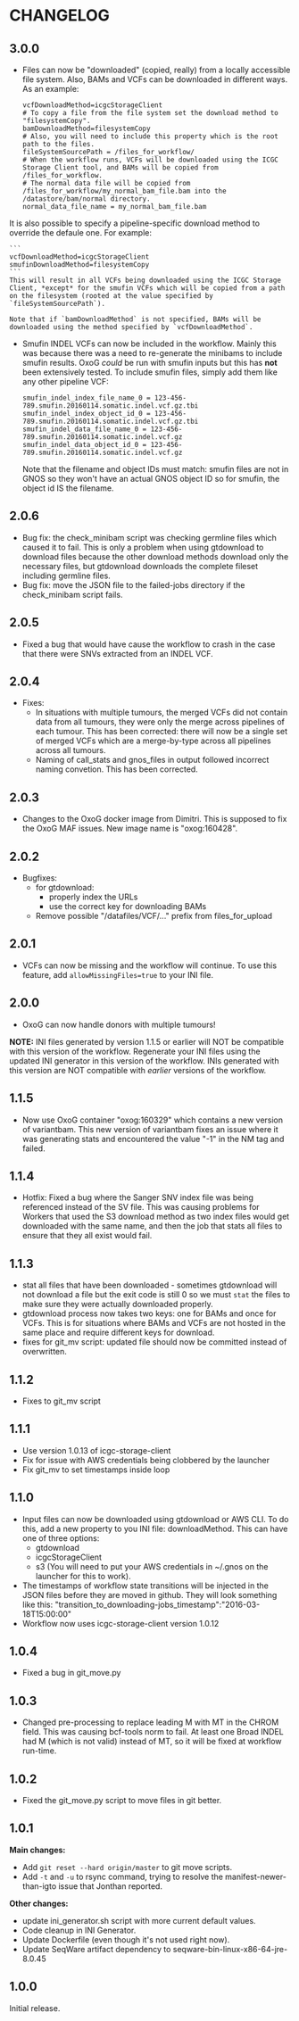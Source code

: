 # CHANGELOG

## 3.0.0
 - Files can now be "downloaded" (copied, really) from a locally accessible file system. Also, BAMs and VCFs can be downloaded in different ways. As an example:

	```
	vcfDownloadMethod=icgcStorageClient
	# To copy a file from the file system set the download method to "filesystemCopy". 
	bamDownloadMethod=filesystemCopy
	# Also, you will need to include this property which is the root path to the files.
	fileSystemSourcePath = /files_for_workflow/
	# When the workflow runs, VCFs will be downloaded using the ICGC Storage Client tool, and BAMs will be copied from /files_for_workflow.
	# The normal data file will be copied from /files_for_workflow/my_normal_bam_file.bam into the /datastore/bam/normal directory.
	normal_data_file_name = my_normal_bam_file.bam
	```
  It is also possible to specify a pipeline-specific download method to override the defaule one. For example:

	```
	vcfDownloadMethod=icgcStorageClient
	smufinDownloadMethod=filesystemCopy
	```
	This will result in all VCFs being downloaded using the ICGC Storage Client, *except* for the smufin VCFs which will be copied from a path on the filesystem (rooted at the value specified by `fileSystemSourcePath`).

	Note that if `bamDownloadMethod` is not specified, BAMs will be downloaded using the method specified by `vcfDownloadMethod`.


 - Smufin INDEL VCFs can now be included in the workflow. Mainly this was because there was a need to re-generate the minibams to include smufin results. OxoG *could* be run with smufin inputs but this has **not** been extensively tested. To include smufin files, simply add them like any other pipeline VCF:
	```
	smufin_indel_index_file_name_0 = 123-456-789.smufin.20160114.somatic.indel.vcf.gz.tbi
	smufin_indel_index_object_id_0 = 123-456-789.smufin.20160114.somatic.indel.vcf.gz.tbi
	smufin_indel_data_file_name_0 = 123-456-789.smufin.20160114.somatic.indel.vcf.gz
	smufin_indel_data_object_id_0 = 123-456-789.smufin.20160114.somatic.indel.vcf.gz
	```
	Note that the filename and object IDs must match: smufin files are not in GNOS so they won't have an actual GNOS object ID so for smufin, the object id IS the filename.

## 2.0.6
 - Bug fix: the check_minibam script was checking germline files which caused it to fail. This is only a problem when using gtdownload to download files because the other download methods download only the necessary files, but gtdownload downloads the complete fileset including germline files.
 - Bug fix: move the JSON file to the failed-jobs directory if the check_minibam script fails.

## 2.0.5
 - Fixed a bug that would have cause the workflow to crash in the case that there were SNVs extracted from an INDEL VCF. 

## 2.0.4
 - Fixes:
 	- In situations with multiple tumours, the merged VCFs did not contain data from all tumours, they were only the merge across pipelines of each tumour. This has been corrected: there will now be a single set of merged VCFs which are a merge-by-type across all pipelines across all tumours.
 	- Naming of call_stats and gnos_files in output followed incorrect naming convetion. This has been corrected.

## 2.0.3
 - Changes to the OxoG docker image from Dimitri. This is supposed to fix the OxoG MAF issues. New image name is "oxog:160428".

## 2.0.2
 - Bugfixes:
 	- for gtdownload:
 		- properly index the URLs
 		- use the correct key for downloading BAMs
 	- Remove possible "/datafiles/VCF/..." prefix from files_for_upload

## 2.0.1
 - VCFs can now be missing and the workflow will continue. To use this feature, add `allowMissingFiles=true` to your INI file.

## 2.0.0
 - OxoG can now handle donors with multiple tumours!

 **NOTE:** INI files generated by version 1.1.5 or earlier will NOT be compatible with this version of the workflow. Regenerate your INI files using the updated INI generator in this version of the workflow. INIs generated with this version are NOT compatible with *earlier* versions of the workflow.

## 1.1.5
 - Now use OxoG container "oxog:160329" which contains a new version of variantbam. This new version of variantbam fixes an issue where it was generating stats and encountered the value "-1" in the NM tag and failed.

## 1.1.4
 - Hotfix: Fixed a bug where the Sanger SNV index file was being referenced instead of the SV file. This was causing problems for Workers that used the S3 download method as two index files would get downloaded with the same name, and then the job that stats all files to ensure that they all exist would fail.
 

## 1.1.3
 - stat all files that have been downloaded - sometimes gtdownload will not download a file but the exit code is still 0 so we must `stat` the files to make sure they were actually downloaded properly.
 - gtdownload process now takes two keys: one for BAMs and once for VCFs. This is for situations where BAMs and VCFs are not hosted in the same place and require different keys for download.
 - fixes for git_mv script: updated file should now be committed instead of overwritten.

## 1.1.2
 - Fixes to git_mv script

## 1.1.1
 - Use version 1.0.13 of icgc-storage-client
 - Fix for issue with AWS credentials being clobbered by the launcher
 - Fix git_mv to set timestamps inside loop

## 1.1.0
 - Input files can now be downloaded using gtdownload or AWS CLI. To do this, add a new property to you INI file: downloadMethod.
This can have one of three options:
	- gtdownload
	- icgcStorageClient
	- s3 (You will need to put your AWS credentials in ~/.gnos on the launcher for this to work).
 - The timestamps of workflow state transitions will be injected in the JSON files before they are moved in github. They will look something like this: "transition_to_downloading-jobs_timestamp":"2016-03-18T15:00:00"
 - Workflow now uses icgc-storage-client version 1.0.12

## 1.0.4
 - Fixed a bug in git_move.py

## 1.0.3
 - Changed pre-processing to replace leading M with MT in the CHROM field. This was causing bcf-tools norm to fail.
	At least one Broad INDEL had M (which is not valid) instead of MT, so it will be fixed at workflow run-time. 
 
## 1.0.2
 - Fixed the git_move.py script to move files in git better.

## 1.0.1
**Main changes:**
 - Add `git reset --hard origin/master` to git move scripts.
 - Add `-t` and `-u` to rsync command, trying to resolve the manifest-newer-than-igto issue that Jonthan reported.

**Other changes:**
 - update ini_generator.sh script with more current default values.
 - Code cleanup in INI Generator.
 - Update Dockerfile (even though it's not used right now).
 - Update SeqWare artifact dependency to seqware-bin-linux-x86-64-jre-8.0.45
 
## 1.0.0
Initial release.